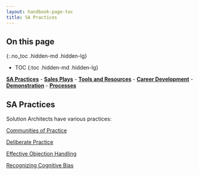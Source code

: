 ```yaml
---
layout: handbook-page-toc
title: SA Practices
---
```


## On this page
{:.no_toc .hidden-md .hidden-lg}

- TOC
{:toc .hidden-md .hidden-lg}

[**SA Practices**](/handbook/customer-success/solutions-architects/sa-practices) - [**Sales Plays**](/handbook/customer-success/solutions-architects/sales-plays) - [**Tools and Resources**](/handbook/customer-success/solutions-architects/tools-and-resources) - [**Career Development**](/handbook/customer-success/solutions-architects/career-development) - [**Demonstration**](/handbook/customer-success/solutions-architects/demonstrations) - [**Processes**](/handbook/customer-success/solutions-architects/processes)

## SA Practices

Solution Architects have various practices:

[Communities of Practice](/handbook/customer-success/solutions-architects/sa-practices/communities-of-practice)

[Deliberate Practice](/handbook/customer-success/solutions-architects/sa-practices/deliberate-practice)

[Effective Objection Handling](/handbook/customer-success/solutions-architects/sa-practices/effective-objection-handling-practice)

[Recognizing Cognitive Bias](/handbook/customer-success/solutions-architects/sa-practices/recognizing-cognitive-bias)



